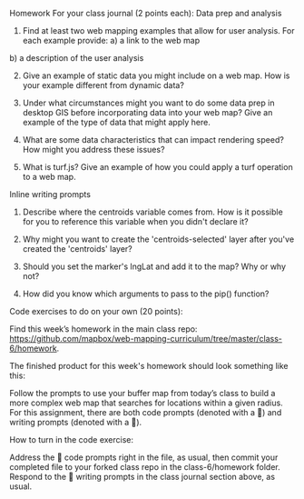 Homework
For your class journal (2 points each):
Data prep and analysis

1. Find at least two web mapping examples that allow for user analysis. For each example provide: 
  a) a link to the web map 

  b) a description of the user analysis

2. Give an example of static data you might include on a web map. How is your example different from dynamic data?

3. Under what circumstances might you want to do some data prep in desktop GIS before incorporating data into your web map? Give an example of the type of data that might apply here.

4. What are some data characteristics that can impact rendering speed? How might you address these issues?

5. What is turf.js? Give an example of how you could apply a turf operation to a web map.


Inline writing prompts

1. Describe where the centroids variable comes from. How is it possible for you to reference this variable when you didn't declare it?

2. Why might you want to create the 'centroids-selected' layer after you've created the 'centroids' layer?

3. Should you set the marker's lngLat and add it to the map? Why or why not?

4. How did you know which arguments to pass to the pip() function?


Code exercises to do on your own (20 points):

Find this week’s homework in the main class repo: https://github.com/mapbox/web-mapping-curriculum/tree/master/class-6/homework.

The finished product for this week's homework should look something like this:



Follow the prompts to use your buffer map from today’s class to build a more complex web map that searches for locations within a given radius. For this assignment, there are both code prompts (denoted with a 🔰) and writing prompts (denoted with a 📝).

How to turn in the code exercise:

Address the 🔰 code prompts right in the file, as usual, then commit your completed file to your forked class repo in the class-6/homework folder.
Respond to the 📝 writing prompts in the class journal section above, as usual.
